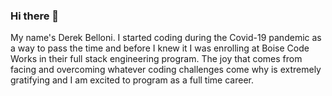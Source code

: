 ### Hi there 👋
My name's Derek Belloni. I started coding during the Covid-19 pandemic as a way to pass the time and before I knew it I was enrolling at Boise Code Works in their full stack engineering program. The joy that comes from facing and overcoming whatever coding challenges come why is extremely gratifying and I am excited to program as a full time career. 

<!--
**DerekBelloni/DerekBelloni** is a ✨ _special_ ✨ repository because its `README.md` (this file) appears on your GitHub profile.

Here are some ideas to get you started:[Week 3.pdf](https://github.com/DerekBelloni/DerekBelloni/files/8129700/Week.3.pdf)
Personality type: Commander (ENTJ-A)
- 🔭 I’m currently working on ...
- 🌱 I’m currently learning ...
- 👯 I’m looking to collaborate on ...
- 🤔 I’m looking for help with ...
- 💬 Ask me about ...
- 📫 How to reach me: ...
- 😄 Pronouns: ...
- ⚡ Fun fact: ...
-->
